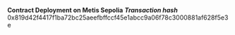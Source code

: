 **Contract Deployment on Metis Sepolia**
***Transaction hash***
0x819d42f4417f1ba72bc25aeefbffccf45e1abcc9a06f78c3000881af628f5e3e
